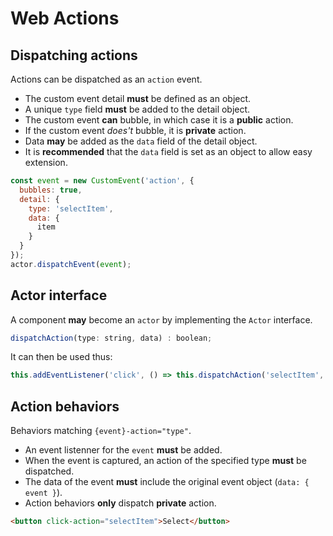 # Web Actions

## Dispatching actions

Actions can be dispatched as an `action` event.

* The custom event detail **must** be defined as an object.
* A unique `type` field **must** be added to the detail object.
* The custom event **can** bubble, in which case it is a **public** action.
* If the custom event *does't* bubble, it is **private** action.
* Data **may** be added as the `data` field of the detail object.
* It is **recommended** that the `data` field is set as an object to allow easy extension.

```js
const event = new CustomEvent('action', {
  bubbles: true,
  detail: {
    type: 'selectItem',
    data: {
      item
    }
  }
});
actor.dispatchEvent(event);
```

## Actor interface

A component **may** become an `actor` by implementing the `Actor` interface.

```js
dispatchAction(type: string, data) : boolean;
```

It can then be used thus:

```js
this.addEventListener('click', () => this.dispatchAction('selectItem', this.item));
```

## Action behaviors

Behaviors matching `{event}-action="type"`. 

* An event listenner for the `event` **must** be added. 
* When the event is captured, an action of the specified type **must** be dispatched.
* The data of the event **must** include the original event object (`data: { event }`).
* Action behaviors **only** dispatch **private** action.

```html
<button click-action="selectItem">Select</button>
```

